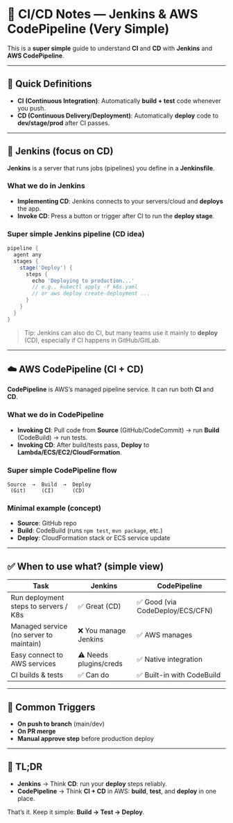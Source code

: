# 🧾 CI/CD Notes — Jenkins & AWS CodePipeline (Very Simple)

This is a **super simple** guide to understand **CI** and **CD** with **Jenkins** and **AWS CodePipeline**.

---

## 🧠 Quick Definitions

- **CI (Continuous Integration)**: Automatically **build + test** code whenever you push.
- **CD (Continuous Delivery/Deployment)**: Automatically **deploy** code to **dev/stage/prod** after CI passes.

---

## 🔧 Jenkins (focus on CD)

**Jenkins** is a server that runs jobs (pipelines) you define in a **Jenkinsfile**.

### What we do in Jenkins
- **Implementing CD**: Jenkins connects to your servers/cloud and **deploys** the app.
- **Invoke CD**: Press a button or trigger after CI to run the **deploy stage**.

### Super simple Jenkins pipeline (CD idea)
```groovy
pipeline {
  agent any
  stages {
    stage('Deploy') {
      steps {
        echo 'Deploying to production...'
        // e.g., kubectl apply -f k8s.yaml
        // or aws deploy create-deployment ...
      }
    }
  }
}
```

> Tip: Jenkins can also do CI, but many teams use it mainly to **deploy** (CD), especially if CI happens in GitHub/GitLab.

---

## ☁️ AWS CodePipeline (CI + CD)

**CodePipeline** is AWS’s managed pipeline service. It can run both **CI** and **CD**.

### What we do in CodePipeline
- **Invoking CI**: Pull code from **Source** (GitHub/CodeCommit) → run **Build** (CodeBuild) → run tests.
- **Invoking CD**: After build/tests pass, **Deploy** to **Lambda/ECS/EC2/CloudFormation**.

### Super simple CodePipeline flow
```
Source  →  Build  →  Deploy
 (Git)     (CI)      (CD)
```

### Minimal example (concept)
- **Source**: GitHub repo
- **Build**: CodeBuild (runs `npm test`, `mvn package`, etc.)
- **Deploy**: CloudFormation stack or ECS service update

---

## ✅ When to use what? (simple view)

| Task | Jenkins | CodePipeline |
|-----|---------|--------------|
| Run deployment steps to servers / K8s | ✅ Great (CD) | ✅ Good (via CodeDeploy/ECS/CFN) |
| Managed service (no server to maintain) | ❌ You manage Jenkins | ✅ AWS manages |
| Easy connect to AWS services | ⚠️ Needs plugins/creds | ✅ Native integration |
| CI builds & tests | ✅ Can do | ✅ Built-in with CodeBuild |

---

## 🧩 Common Triggers

- **On push to branch** (main/dev)
- **On PR merge**
- **Manual approve step** before production deploy

---

## 🏁 TL;DR

- **Jenkins** → Think **CD**: run your **deploy** steps reliably.
- **CodePipeline** → Think **CI + CD** in AWS: **build**, **test**, and **deploy** in one place.

That’s it. Keep it simple: **Build → Test → Deploy**.
